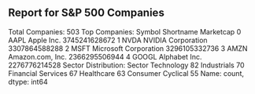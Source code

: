 Report for S&P 500 Companies
-------------------------------------------
Total Companies: 503
Top Companies:
  Symbol              Shortname      Marketcap
0   AAPL             Apple Inc.  3745241628672
1   NVDA     NVIDIA Corporation  3307864588288
2   MSFT  Microsoft Corporation  3296105332736
3   AMZN       Amazon.com, Inc.  2366295506944
4  GOOGL          Alphabet Inc.  2276776214528
Sector Distribution:
Sector
Technology            82
Industrials           70
Financial Services    67
Healthcare            63
Consumer Cyclical     55
Name: count, dtype: int64